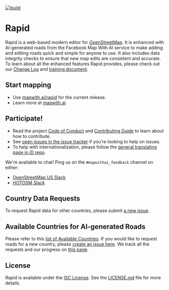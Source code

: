 [![build](https://github.com/facebook/Rapid/workflows/build/badge.svg)](https://github.com/facebook/Rapid/actions?query=workflow%3A%22build%22)

# Rapid

Rapid is a web-based modern editor for [OpenStreetMap](https://www.openstreetmap.org/). It is enhanced with AI-generated roads from the Facebook Map With AI service to make adding and editing roads quick and simple for anyone to use. It also includes data integrity checks to ensure that new map edits are consistent and accurate. To learn about all the enhanced features Rapid provides, please check out our [Change Log](CHANGELOG.md) and [training document](https://github.com/facebookmicrosites/Open-Mapping-At-Facebook/wiki#editing-in-rapid).


## Start mapping

* Use [mapwith.ai/rapid](https://mapwith.ai/rapid) for the current release.
* Learn more at [mapwith.ai](https://mapwith.ai/).


## Participate!

* Read the project [Code of Conduct](CODE_OF_CONDUCT.md) and [Contributing Guide](CONTRIBUTING.md) to learn about how to contribute.
* See [open issues in the issue tracker](https://github.com/facebook/Rapid/issues?state=open) if you're looking to help on issues.
* To help with internationalization, please follow the [general translating page in iD repo](https://github.com/openstreetmap/iD/blob/develop/CONTRIBUTING.md#translating).

We're available to chat!  Ping us on the `#mapwithai_feedback` channel on either:
* [OpenStreetMap US Slack](https://slack.openstreetmap.us/)
* [HOTOSM Slack](https://slack.hotosm.org/)

## Country Data Requests
To request Rapid data for other countries, please submit [a new issue](https://github.com/facebook/Rapid/issues/new).

## Available Countries for AI-generated Roads
Please refer to this [list of Available Countries](https://github.com/facebookmicrosites/Open-Mapping-At-Facebook/wiki/Available-Countries). If you would like to request roads for a new country, please [create an issue here](https://github.com/facebook/Rapid/issues). We track all the requests and our progress on [this page](COUNTRY_REQUESTS.md).

## License

Rapid is available under the [ISC License](https://opensource.org/licenses/ISC).
See the [LICENSE.md](LICENSE.md) file for more details.